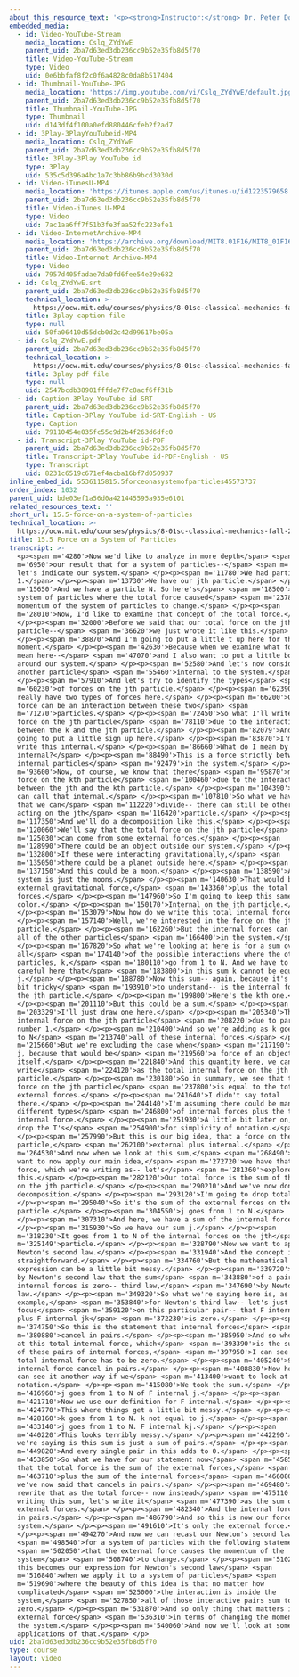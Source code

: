 ```yaml
---
about_this_resource_text: '<p><strong>Instructor:</strong> Dr. Peter Dourmashkin</p>'
embedded_media:
  - id: Video-YouTube-Stream
    media_location: Cslq_ZYdYwE
    parent_uid: 2ba7d63ed3db236cc9b52e35fb8d5f70
    title: Video-YouTube-Stream
    type: Video
    uid: 0e6bbfaf8f2c0f6a4828c0da8b517404
  - id: Thumbnail-YouTube-JPG
    media_location: 'https://img.youtube.com/vi/Cslq_ZYdYwE/default.jpg'
    parent_uid: 2ba7d63ed3db236cc9b52e35fb8d5f70
    title: Thumbnail-YouTube-JPG
    type: Thumbnail
    uid: d143df4f100a0efd880446cfeb2f2ad7
  - id: 3Play-3PlayYouTubeid-MP4
    media_location: Cslq_ZYdYwE
    parent_uid: 2ba7d63ed3db236cc9b52e35fb8d5f70
    title: 3Play-3Play YouTube id
    type: 3Play
    uid: 535c5d396a4bc1a7c3bb86b9bcd3030d
  - id: Video-iTunesU-MP4
    media_location: 'https://itunes.apple.com/us/itunes-u/id1223579658'
    parent_uid: 2ba7d63ed3db236cc9b52e35fb8d5f70
    title: Video-iTunes U-MP4
    type: Video
    uid: 7ac1aa6ff7f51b3fe3faa52fc223efe1
  - id: Video-InternetArchive-MP4
    media_location: 'https://archive.org/download/MIT8.01F16/MIT8_01F16_L15v05_360p.mp4'
    parent_uid: 2ba7d63ed3db236cc9b52e35fb8d5f70
    title: Video-Internet Archive-MP4
    type: Video
    uid: 7957d405fadae7da0fd6fee54e29e682
  - id: Cslq_ZYdYwE.srt
    parent_uid: 2ba7d63ed3db236cc9b52e35fb8d5f70
    technical_location: >-
      https://ocw.mit.edu/courses/physics/8-01sc-classical-mechanics-fall-2016/week-5-momentum-and-impulse/15.5-force-on-a-system-of-particles/15.5-force-on-a-system-of-particles/Cslq_ZYdYwE.srt
    title: 3play caption file
    type: null
    uid: 50fa06410d55dcb0d2c42d99617be05a
  - id: Cslq_ZYdYwE.pdf
    parent_uid: 2ba7d63ed3db236cc9b52e35fb8d5f70
    technical_location: >-
      https://ocw.mit.edu/courses/physics/8-01sc-classical-mechanics-fall-2016/week-5-momentum-and-impulse/15.5-force-on-a-system-of-particles/15.5-force-on-a-system-of-particles/Cslq_ZYdYwE.pdf
    title: 3play pdf file
    type: null
    uid: 2547bcdb38901fffde7f7c8acf6ff31b
  - id: Caption-3Play YouTube id-SRT
    parent_uid: 2ba7d63ed3db236cc9b52e35fb8d5f70
    title: Caption-3Play YouTube id-SRT-English - US
    type: Caption
    uid: 79110454e035fc55c9d2b4f263d6dfc0
  - id: Transcript-3Play YouTube id-PDF
    parent_uid: 2ba7d63ed3db236cc9b52e35fb8d5f70
    title: Transcript-3Play YouTube id-PDF-English - US
    type: Transcript
    uid: 8231c6519c671ef4acba16bf7d050937
inline_embed_id: 5536115815.5forceonasystemofparticles45573737
order_index: 1032
parent_uid: bde03ef1a56d0a421445595a935e6101
related_resources_text: ''
short_url: 15.5-force-on-a-system-of-particles
technical_location: >-
  https://ocw.mit.edu/courses/physics/8-01sc-classical-mechanics-fall-2016/week-5-momentum-and-impulse/15.5-force-on-a-system-of-particles/15.5-force-on-a-system-of-particles
title: 15.5 Force on a System of Particles
transcript: >-
  <p><span m='4280'>Now we'd like to analyze in more depth</span> <span
  m='6950'>our result that for a system of particles--</span> <span m='9900'>so
  let's indicate our system.</span> </p><p><span m='11780'>We had particle
  1.</span> </p><p><span m='13730'>We have our jth particle.</span> </p><p><span
  m='15650'>And we have a particle N. So here's</span> <span m='18500'>our
  system of particles where the total force caused</span> <span m='23780'>the
  momentum of the system of particles to change.</span> </p><p><span
  m='28010'>Now, I'd like to examine that concept of the total force.</span>
  </p><p><span m='32000'>Before we said that our total force on the jth
  particle--</span> <span m='36620'>we just wrote it like this.</span>
  </p><p><span m='38870'>And I'm going to put a little t up here for the
  moment.</span> </p><p><span m='42630'>Because when we examine what force we
  mean here--</span> <span m='47070'>and I also want to put a little boundary
  around our system.</span> </p><p><span m='52580'>And let's now consider
  another particle</span> <span m='55460'>internal to the system.</span>
  </p><p><span m='57910'>And let's try to identify the types</span> <span
  m='60230'>of forces on the jth particle.</span> </p><p><span m='62390'>We can
  really have two types of forces here.</span> </p><p><span m='66200'>Our first
  force can be an interaction between these two</span> <span
  m='71270'>particles.</span> </p><p><span m='72450'>So what I'll write is the
  force on the jth particle</span> <span m='78110'>due to the interaction
  between the k and the jth particle.</span> </p><p><span m='82079'>And I'm
  going to put a little sign up here.</span> </p><p><span m='83870'>I'm going to
  write this internal.</span> </p><p><span m='86660'>What do I mean by
  internal?</span> </p><p><span m='88490'>This is a force strictly between the
  internal particles</span> <span m='92479'>in the system.</span> </p><p><span
  m='93600'>Now, of course, we know that there</span> <span m='95870'>must be a
  force on the kth particle</span> <span m='100460'>due to the interaction
  between the jth and the kth particle.</span> </p><p><span m='104390'>And we
  can call that internal.</span> </p><p><span m='107810'>So what we have here is
  that we can</span> <span m='112220'>divide-- there can still be other forces
  acting on the jth</span> <span m='116420'>particle.</span> </p><p><span
  m='117350'>And we'll do a decomposition like this.</span> </p><p><span
  m='120060'>We'll say that the total force on the jth particle</span> <span
  m='125030'>can come from some external forces.</span> </p><p><span
  m='128990'>There could be an object outside our system.</span> </p><p><span
  m='132800'>If these were interacting gravitationally,</span> <span
  m='135050'>there could be a planet outside here.</span> </p><p><span
  m='137150'>And this could be a moon.</span> </p><p><span m='138590'>And our
  system is just the moons.</span> </p><p><span m='140630'>That would be an
  external gravitational force,</span> <span m='143360'>plus the total internal
  forces.</span> </p><p><span m='147960'>So I'm going to keep this same
  color.</span> </p><p><span m='150170'>Internal on the jth particle.</span>
  </p><p><span m='153079'>Now how do we write this total internal force?</span>
  </p><p><span m='157140'>Well, we're interested in the force on the jth
  particle.</span> </p><p><span m='162260'>But the internal forces can come from
  all of the other particles</span> <span m='166400'>in the system.</span>
  </p><p><span m='167820'>So what we're looking at here is for a sum over
  all</span> <span m='174140'>of the possible interactions where the other
  particles, k,</span> <span m='180110'>go from 1 to N. And we have to be very
  careful here that</span> <span m='183800'>in this sum k cannot be equal to
  j.</span> </p><p><span m='188780'>Now this sum-- again, because it's a little
  bit tricky</span> <span m='193910'>to understand-- is the internal force on
  the jth particle.</span> </p><p><span m='199800'>Here's the kth one.</span>
  </p><p><span m='201110'>But this could be a sum.</span> </p><p><span
  m='203329'>I'll just draw one here.</span> </p><p><span m='205340'>This is the
  internal force on the jth particle</span> <span m='208220'>due to particle
  number 1.</span> </p><p><span m='210400'>And so we're adding as k goes from 1
  to N</span> <span m='213740'>all of these internal forces.</span> </p><p><span
  m='215660'>But we're excluding the case when</span> <span m='217190'>k equals
  j, because that would be</span> <span m='219560'>a force of an object on
  itself.</span> </p><p><span m='221840'>And this quantity here, we can
  write</span> <span m='224120'>as the total internal force on the jth
  particle.</span> </p><p><span m='230180'>So in summary, we see that the total
  force on the jth particle</span> <span m='237800'>is equal to the total
  external forces.</span> </p><p><span m='241640'>I didn't say total
  there.</span> </p><p><span m='244140'>I'm assuming there could be many
  different types</span> <span m='246800'>of internal forces plus the total
  internal force.</span> </p><p><span m='251930'>A little bit later on, we can
  drop the T's</span> <span m='254900'>for simplicity of notation.</span>
  </p><p><span m='257990'>But this is our big idea, that a force on the jth
  particle,</span> <span m='262100'>external plus internal.</span> </p><p><span
  m='264530'>And now when we look at this sum,</span> <span m='268490'>and we
  want to now apply our main idea,</span> <span m='272720'>we have that the
  force, which we're writing as-- let's</span> <span m='281360'>explore
  this.</span> </p><p><span m='282120'>Our total force is the sum of the forces
  on the jth particle.</span> </p><p><span m='290210'>And we've now done this
  decomposition.</span> </p><p><span m='293120'>I'm going to drop total.</span>
  </p><p><span m='295040'>So it's the sum of the external forces on the jth
  particle.</span> </p><p><span m='304550'>j goes from 1 to N.</span>
  </p><p><span m='307310'>And here, we have a sum of the internal forces.</span>
  </p><p><span m='315930'>So we have our sum j.</span> </p><p><span
  m='318230'>It goes from 1 to N of the internal forces on the jth</span> <span
  m='325149'>particle.</span> </p><p><span m='328790'>Now we want to apply
  Newton's second law.</span> </p><p><span m='331940'>And the concept is very
  straightforward.</span> </p><p><span m='334760'>But the mathematical
  expression can be a little bit messy.</span> </p><p><span m='339720'>We know
  by Newton's second law that the sum</span> <span m='343880'>of a pair of
  internal forces is zero-- third law,</span> <span m='347690'>by Newton's third
  law.</span> </p><p><span m='349320'>So what we're saying here is, as an
  example,</span> <span m='353840'>for Newton's third law-- let's just
  focus</span> <span m='359120'>on this particular pair-- that F internal kj
  plus F internal jk</span> <span m='372230'>is zero.</span> </p><p><span
  m='374750'>So this is the statement that internal forces</span> <span
  m='380880'>cancel in pairs.</span> </p><p><span m='385950'>And so when I look
  at this total internal force, which</span> <span m='393390'>is the sum of all
  of these pairs of internal forces,</span> <span m='397950'>I can see that the
  total internal force has to be zero.</span> </p><p><span m='405240'>So
  internal force cancel in pairs.</span> </p><p><span m='408830'>Now here, we
  can see it another way if we</span> <span m='413400'>want to look at this
  notation.</span> </p><p><span m='415080'>We took the sum.</span> </p><p><span
  m='416960'>j goes from 1 to N of F internal j.</span> </p><p><span
  m='421710'>Now we use our definition for F internal.</span> </p><p><span
  m='424770'>This where things get a little bit messy.</span> </p><p><span
  m='428160'>k goes from 1 to N. k not equal to j.</span> </p><p><span
  m='433140'>j goes from 1 to N. F internal kj.</span> </p><p><span
  m='440220'>This looks terribly messy.</span> </p><p><span m='442290'>But what
  we're saying is this sum is just a sum of pairs.</span> </p><p><span
  m='449820'>And every single pair in this adds to 0.</span> </p><p><span
  m='453850'>So what we have for our statement now</span> <span m='458520'>is
  that the total force is the sum of the external forces,</span> <span
  m='463710'>plus the sum of the internal forces</span> <span m='466080'>which
  we've now said that cancels in pairs.</span> </p><p><span m='469480'>So let's
  rewrite that as the total force-- now instead</span> <span m='475110'>of
  writing this sum, let's write it</span> <span m='477390'>as the sum of the
  external forces.</span> </p><p><span m='482340'>And the internal forces cancel
  in pairs.</span> </p><p><span m='486790'>And so this is now our force on our
  system.</span> </p><p><span m='491610'>It's only the external force.</span>
  </p><p><span m='494270'>And now we can recast our Newton's second law</span>
  <span m='498540'>for a system of particles with the following statement</span>
  <span m='502050'>that the external force causes the momentum of the
  system</span> <span m='508740'>to change.</span> </p><p><span m='510270'>And
  this becomes our expression for Newton's second law</span> <span
  m='516840'>when we apply it to a system of particles</span> <span
  m='519690'>where the beauty of this idea is that no matter how
  complicated</span> <span m='525000'>the interaction is inside the
  system,</span> <span m='527850'>all of those interactive pairs sum to
  zero.</span> </p><p><span m='531870'>And so only thing that matters is the
  external force</span> <span m='536310'>in terms of changing the momentum of
  the system.</span> </p><p><span m='540060'>And now we'll look at some
  applications of that.</span> </p>
uid: 2ba7d63ed3db236cc9b52e35fb8d5f70
type: course
layout: video
---
```

